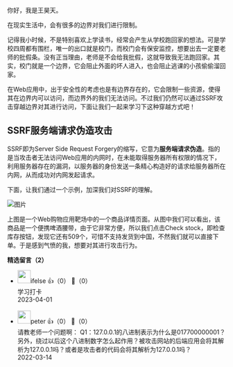 你好，我是王昊天。

在现实生活中，会有很多的边界对我们进行限制。

记得我小时候，不是特别喜欢上学读书，经常会产生从学校跑回家的想法。可是学校四周都有围栏，唯一的出口就是校门，而校门会有保安监控，想要出去一定要老师的批假条。没有正当理由，老师是不会给我批假，这就导致我无法跑回家。其实，校门就是一个边界，它会阻止外面的坏人进入，也会阻止逃课的小孩偷偷溜回家。

在Web应用中，出于安全性的考虑也是有边界存在的，它会限制一些资源，使得其在边界内可以访问，而边界外的我们无法访问。不过我们仍然可以通过SSRF攻击穿越边界对其进行访问，下面让我们一起来学习下这种穿越方式吧！

## SSRF服务端请求伪造攻击

SSRF即为Server Side Request Forgery的缩写，它意为**服务端请求伪造**。指的是当攻击者无法访问Web应用的内网时，在未能取得服务器所有权限的情况下，利用服务器存在的漏洞，以服务器的身份发送一条精心构造好的请求给服务器所在内网，从而成功对内网发起请求。

下面，让我们通过一个示例，加深我们对SSRF的理解。

![图片](https://static001.geekbang.org/resource/image/74/6c/74fa11df0ab775f5bea8d32cbefe236c.png?wh=982x737)

上图是一个Web购物应用靶场中的一个商品详情页面。从图中我们可以看出，该商品是一个便携啤酒腰带，由于它非常方便，所以我们点击Check stock，即检查库存按钮，发现它还有509个，可惜不支持发货到中国，不然我们就可以直接下单。于是感到气愤的我，想要对其进行攻击行为。
<div><strong>精选留言（2）</strong></div><ul>
<li><img src="https://static001.geekbang.org/account/avatar/00/26/eb/d7/90391376.jpg" width="30px"><span>ifelse</span> 👍（0） 💬（0）<div>学习打卡</div>2023-04-01</li><br/><li><img src="https://static001.geekbang.org/account/avatar/00/10/25/87/f3a69d1b.jpg" width="30px"><span>peter</span> 👍（0） 💬（0）<div>请教老师一个问题啊：
Q1：127.0.0.1的八进制表示为什么是017700000001？ 另外，绕过以后这个八进制数字怎么起作用？被攻击网站的后端应用会将其解析为127.0.0.1吗？或者是攻击者的代码会将其解析为127.0.0.1吗？</div>2022-03-14</li><br/>
</ul>
